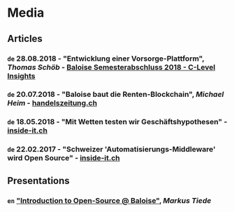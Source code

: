 # Media

## Articles

### `de` 28.08.2018 - "Entwicklung einer Vorsorge-Plattform", _Thomas Schöb_ - [Baloise Semesterabschluss 2018 - C-Level Insights](https://www.baloise.com/de/home/medien/semesterabschluss/c-level-insights-thomas-schoeb.html)

### `de` 20.07.2018 - "Baloise baut die Renten-Blockchain", _Michael Heim_ - [handelszeitung.ch](https://www.handelszeitung.ch/unternehmen/baloise-baut-die-renten-blockchain)

### `de` 18.05.2018 - "Mit Wetten testen wir Geschäftshypothesen" - [inside-it.ch](https://www.inside-it.ch/articles/51129)

### `de` 22.02.2017 - "Schweizer 'Automatisierungs-Middleware' wird Open Source" - [inside-it.ch](https://www.inside-it.ch/articles/46717)

## Presentations

### `en` ["Introduction to Open-Source @ Baloise"](https://gitpitch.com/baloise/open-source/master?p=docs/slides/intro), _Markus Tiede_
